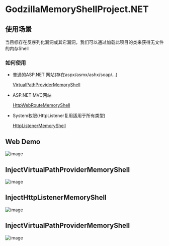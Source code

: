 # GodzillaMemoryShellProject.NET

## 使用场景

当目标存在反序列化漏洞或其它漏洞，我们可以通过加载此项目的类来获得无文件的内存Shell

### 如何使用
  *  普通的ASP.NET 网站(存在aspx/asmx/ashx/soap/...)
  
     [VirtualPathProviderMemoryShell](https://github.com/BeichenDream/GodzillaMemoryShellProject.NET/blob/main/GodzillaMemoryShellProject/VirtualPathProviderMemoryShell.cs)

  *  ASP.NET MVC网站
  
     [HttpWebRouteMemoryShell](https://github.com/BeichenDream/GodzillaMemoryShellProject.NET/blob/main/GodzillaMemoryShellProject/HttpWebRouteMemoryShell.cs)  

  *  System权限(HttpListener复用适用于所有类型)
  
     [HttpListenerMemoryShell](https://github.com/BeichenDream/GodzillaMemoryShellProject.NET/blob/main/GodzillaMemoryShellProject/HttpListenerMemoryShell.cs)    

  
## Web Demo

![image](https://user-images.githubusercontent.com/43266206/204101323-59a677aa-2231-4a57-92c5-83f35a4967e9.png)

## InjectVirtualPathProviderMemoryShell

![image](https://user-images.githubusercontent.com/43266206/204101485-e697e5dc-a759-4107-a28a-da42232f3c51.png)

## InjectHttpListenerMemoryShell

![image](https://user-images.githubusercontent.com/43266206/204101496-ac0fc2fe-56e7-4819-81ac-d70c0edc7bdd.png)

## InjectVirtualPathProviderMemoryShell

![image](https://user-images.githubusercontent.com/43266206/204101512-70c58998-0f38-4994-9a1f-22f1c9464d11.png)

